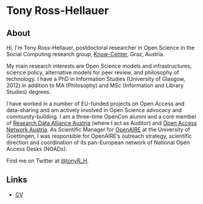 # Tony Ross-Hellauer

## About

Hi, I'm Tony Ross-Hellauer, postdoctoral researcher in Open Science in the Social Computing research group, [Know-Center](http://www.know-center.tugraz.at/en/), Graz, Austria. 

My main research interests are Open Science models and infrastructures, science policy, alternative models for peer review, and philosophy of technology. I have a PhD in Information Studies (University of Glasgow, 2012) in addition to MA (Philosophy) and MSc (Information and Library Studies) degrees. 

I have worked in a number of EU-funded projects on Open Access and data-sharing and am actively involved in Open Science advocacy and community-building. I am a three-time OpenCon alumni and a core member of [Research Data Alliance Austria](https://www.rd-alliance.org/groups/rda-austria) (where I act as Auditor) and [Open Access Network Austria](http://www.oana.at/en/home/article/contactez-nous/). As Scientific Manager for [OpenAIRE](https://www.openaire.eu/) at the University of Goettingen, I was responsible for OpenAIRE’s outreach strategy, scientific direction and coordination of its pan-European network of National Open Access Desks (NOADs). 

Find me on Twitter at [@tonyR_H](http://twitter.com/tonyR_H).

## Links
- [CV](cv.md "CV")


